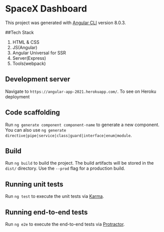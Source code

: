 # SpaceX Dashboard

This project was generated with [Angular CLI](https://github.com/angular/angular-cli) version 8.0.3.

##Tech Stack

1. HTML & CSS
2. JS(Angular)
3. Angular Universal for SSR
4. Server(Express)
5. Tools(webpack)
## Development server

 Navigate to `https://angular-app-2021.herokuapp.com/`. To see on Heroku deployment
## Code scaffolding

Run `ng generate component component-name` to generate a new component. You can also use `ng generate directive|pipe|service|class|guard|interface|enum|module`.

## Build

Run `ng build` to build the project. The build artifacts will be stored in the `dist/` directory. Use the `--prod` flag for a production build.

## Running unit tests

Run `ng test` to execute the unit tests via [Karma](https://karma-runner.github.io).

## Running end-to-end tests

Run `ng e2e` to execute the end-to-end tests via [Protractor](http://www.protractortest.org/).



